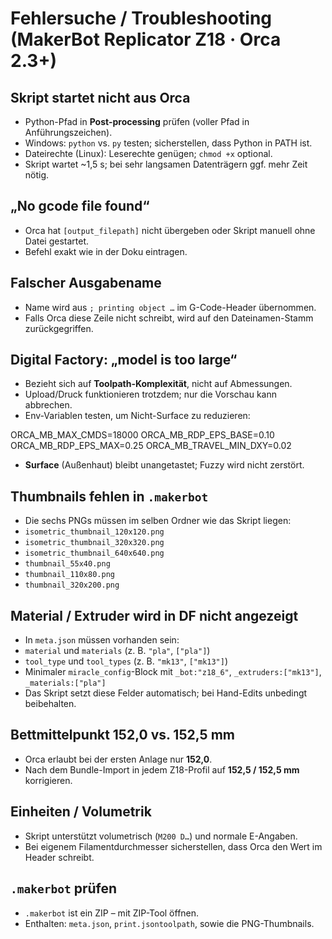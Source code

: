 # Fehlersuche / Troubleshooting (MakerBot Replicator Z18 · Orca 2.3+)

## Skript startet nicht aus Orca
- Python-Pfad in **Post-processing** prüfen (voller Pfad in Anführungszeichen).
- Windows: `python` vs. `py` testen; sicherstellen, dass Python in PATH ist.
- Dateirechte (Linux): Leserechte genügen; `chmod +x` optional.
- Skript wartet ~1,5 s; bei sehr langsamen Datenträgern ggf. mehr Zeit nötig.

## „No gcode file found“
- Orca hat `[output_filepath]` nicht übergeben oder Skript manuell ohne Datei gestartet.
- Befehl exakt wie in der Doku eintragen.

## Falscher Ausgabename
- Name wird aus `; printing object …` im G-Code-Header übernommen.
- Falls Orca diese Zeile nicht schreibt, wird auf den Dateinamen-Stamm zurückgegriffen.

## Digital Factory: „model is too large“
- Bezieht sich auf **Toolpath-Komplexität**, nicht auf Abmessungen.
- Upload/Druck funktionieren trotzdem; nur die Vorschau kann abbrechen.
- Env-Variablen testen, um Nicht-Surface zu reduzieren:

ORCA_MB_MAX_CMDS=18000
ORCA_MB_RDP_EPS_BASE=0.10
ORCA_MB_RDP_EPS_MAX=0.25
ORCA_MB_TRAVEL_MIN_DXY=0.02

- **Surface** (Außenhaut) bleibt unangetastet; Fuzzy wird nicht zerstört.

## Thumbnails fehlen in `.makerbot`
- Die sechs PNGs müssen im selben Ordner wie das Skript liegen:
- `isometric_thumbnail_120x120.png`
- `isometric_thumbnail_320x320.png`
- `isometric_thumbnail_640x640.png`
- `thumbnail_55x40.png`
- `thumbnail_110x80.png`
- `thumbnail_320x200.png`

## Material / Extruder wird in DF nicht angezeigt
- In `meta.json` müssen vorhanden sein:
- `material` und `materials` (z. B. `"pla"`, `["pla"]`)
- `tool_type` und `tool_types` (z. B. `"mk13"`, `["mk13"]`)
- Minimaler `miracle_config`-Block mit `_bot:"z18_6"`, `_extruders:["mk13"]`, `_materials:["pla"]`
- Das Skript setzt diese Felder automatisch; bei Hand-Edits unbedingt beibehalten.

## Bettmittelpunkt 152,0 vs. 152,5 mm
- Orca erlaubt bei der ersten Anlage nur **152,0**.
- Nach dem Bundle-Import in jedem Z18-Profil auf **152,5 / 152,5 mm** korrigieren.

## Einheiten / Volumetrik
- Skript unterstützt volumetrisch (`M200 D…`) und normale E-Angaben.
- Bei eigenem Filamentdurchmesser sicherstellen, dass Orca den Wert im Header schreibt.

## `.makerbot` prüfen
- `.makerbot` ist ein ZIP – mit ZIP-Tool öffnen.
- Enthalten: `meta.json`, `print.jsontoolpath`, sowie die PNG-Thumbnails.
